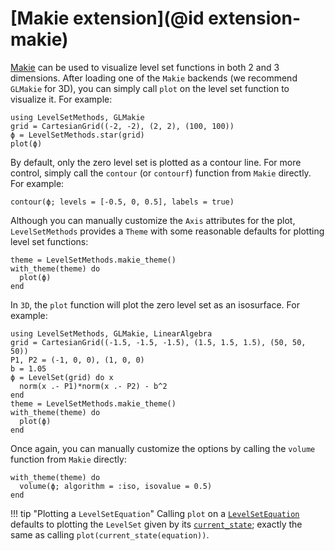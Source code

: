 # [Makie extension](@id extension-makie)

[Makie](https://docs.makie.org/v0.21/) can be used to visualize level set functions in both 2
and 3 dimensions. After loading one of the `Makie` backends (we recommend `GLMakie` for 3D),
you can simply call `plot` on the level set function to visualize it. For example:

```@example contour2D
using LevelSetMethods, GLMakie
grid = CartesianGrid((-2, -2), (2, 2), (100, 100))
ϕ = LevelSetMethods.star(grid)
plot(ϕ)
```

By default, only the zero level set is plotted as a contour line. For more control, simply
call the `contour` (or `contourf`) function from `Makie` directly. For example:

```@example contour2D
contour(ϕ; levels = [-0.5, 0, 0.5], labels = true)
```

Although you can manually customize the `Axis` attributes for the plot, `LevelSetMethods`
provides a `Theme` with some reasonable defaults for plotting level set functions:

```@example contour2D
theme = LevelSetMethods.makie_theme()
with_theme(theme) do
  plot(ϕ)
end
```

In `3D`, the `plot` function will plot the zero level set as an isosurface. For example:

```@example volume3D
using LevelSetMethods, GLMakie, LinearAlgebra
grid = CartesianGrid((-1.5, -1.5, -1.5), (1.5, 1.5, 1.5), (50, 50, 50))
P1, P2 = (-1, 0, 0), (1, 0, 0)
b = 1.05
ϕ = LevelSet(grid) do x
  norm(x .- P1)*norm(x .- P2) - b^2
end
theme = LevelSetMethods.makie_theme()
with_theme(theme) do
  plot(ϕ)
end
```

Once again, you can manually customize the options by calling the `volume` function from
`Makie` directly:

```@example volume3D
with_theme(theme) do
  volume(ϕ; algorithm = :iso, isovalue = 0.5)
end
```

!!! tip "Plotting a `LevelSetEquation`"
    Calling `plot` on a [`LevelSetEquation`](@ref) defaults to plotting the `LevelSet` given by its
    [`current_state`](@ref); exactly the same as calling `plot(current_state(equation))`.
